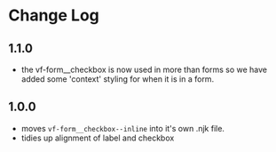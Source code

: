 # Change Log

## 1.1.0

- the vf-form__checkbox is now used in more than forms so we have added some 'context' styling for when it is in a form.


## 1.0.0

- moves `vf-form__checkbox--inline` into it's own .njk file.
- tidies up alignment of label and checkbox
